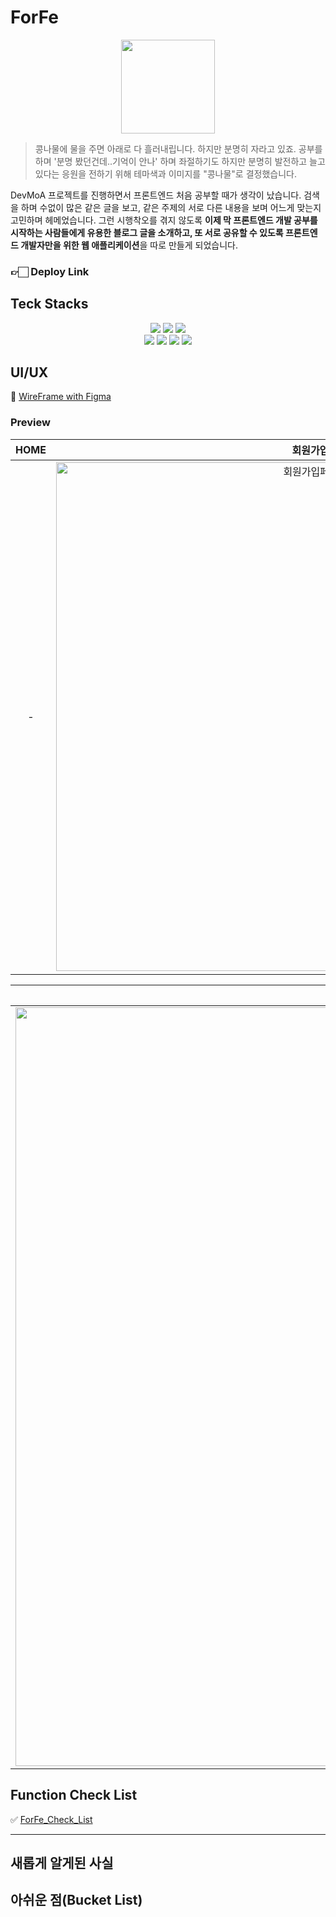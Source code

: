 # ForFe
<div align="center">
  <img src="https://github.com/New-Ha/ForFE_Blog/assets/141496181/376c19b9-2fb3-4973-b000-f068768d1941" height="150"/>
</div>

> 콩나물에 물을 주면 아래로 다 흘러내립니다. 하지만 분명히 자라고 있죠. 공부를 하며 '분명 봤던건데..기억이 안나' 하며 좌절하기도 하지만 분명히 발전하고 늘고 있다는 응원을 전하기 위해 테마색과 이미지를 "콩나물"로 결정했습니다.

DevMoA 프로젝트를 진행하면서 프론트엔드 처음 공부할 때가 생각이 났습니다. 검색을 하며 수없이 많은 같은 글을 보고, 같은 주제의 서로 다른 내용을 보며 어느게 맞는지 고민하며 헤메었습니다. 그런 시행착오를 겪지 않도록 **이제 막 프론트엔드 개발 공부를 시작하는 사람들에게 유용한 블로그 글을 소개하고, 또 서로 공유할 수 있도록 프론트엔드 개발자만을 위한 웹 애플리케이션**을 따로 만들게 되었습니다.



### 👉🏻 Deploy Link

## Teck Stacks
<div align="center">
<img src="https://img.shields.io/badge/html5-E34F26?style=for-the-badge&logo=html5&logoColor=white"> <img src="https://img.shields.io/badge/css-1572B6?style=for-the-badge&logo=css3&logoColor=white"> 
  <img src="https://img.shields.io/badge/javascript-F7DF1E?style=for-the-badge&logo=javascript&logoColor=black"> 
  <br>
  <img src="https://img.shields.io/badge/react-61DAFB?style=for-the-badge&logo=react&logoColor=black"> 
  <img src="https://img.shields.io/badge/firebase-FFCA28?style=for-the-badge&logo=firebase&logoColor=white">
  <img src="https://img.shields.io/badge/TypeScript-3178C6?style=for-the-badge&logo=TypeScript&logoColor=white">
   <img src="https://img.shields.io/badge/github-181717?style=for-the-badge&logo=github&logoColor=white">
</div>

## UI/UX
🎨 [WireFrame with Figma](https://www.figma.com/file/1ryaG5EZx1kCLc6xzialAK/ForFe?type=design&node-id=0%3A1&mode=design&t=AnIaB4xJ1wrRU5HL-1)

### Preview
|HOME|회원가입|로그인|
|:---:|:---:|:---:|
|-|<img width="814" alt="회원가입페이지" src="https://github.com/New-Ha/ForFE_Blog/assets/141496181/74ffce87-047a-47b6-8200-24eed25e78f0">|<img width="816" alt="로그인 페이지" src="https://github.com/New-Ha/ForFE_Blog/assets/141496181/31bf58ec-ac3d-47cf-ba47-79fee0f17a53">|

|게시글|글쓰기|프로필|
|:---:|:---:|:---:|
|<img width="1214" alt="게시글 페이지" src="https://github.com/New-Ha/ForFE_Blog/assets/141496181/00d08e15-94a5-4a4d-a397-e51918e43f10">|<img width="1214" alt="글쓰기페이지" src="https://github.com/New-Ha/ForFE_Blog/assets/141496181/3dc0b68d-2a93-45c7-8d23-7ee102abc75b">|<img width="1214" alt="프로필페이지" src="https://github.com/New-Ha/ForFE_Blog/assets/141496181/6fb09ca8-c06a-4ce5-9db1-99e8a38cb03b">|

## Function Check List
✅ [ForFe_Check_List](https://bedecked-operation-4d1.notion.site/ForFe_Check_List-7fe4bb4d5469478ba6238a1238ea8fcb?pvs=4)

---
## 새롭게 알게된 사실
## 아쉬운 점(Bucket List)

